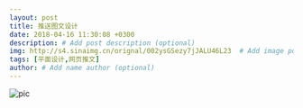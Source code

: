 ```yaml
---
layout: post
title: 推送图文设计
date: 2018-04-16 11:30:08 +0300
description: # Add post description (optional)
img: http://s4.sinaimg.cn/orignal/002ysGSezy7jJALU46L23  # Add image post (optional)
tags: [平面设计,网页推文] 
author: # Add name author (optional)
---
```



![pic](http://s8.sinaimg.cn/orignal/002ysGSezy7jJAM0KQna7)
